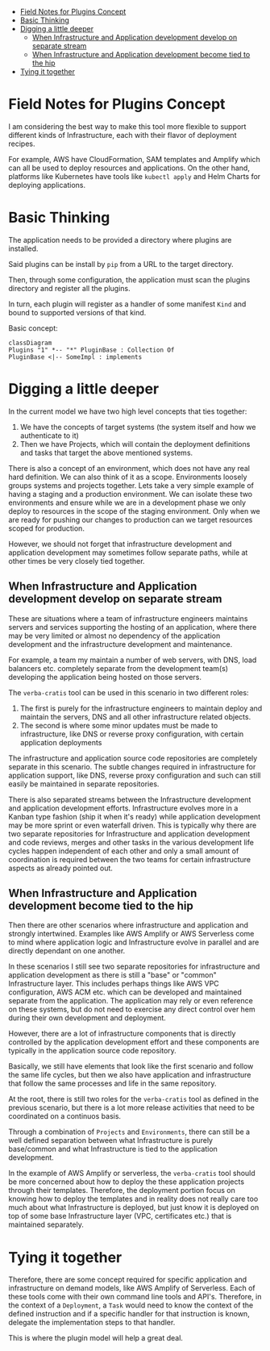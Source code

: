 
- [Field Notes for Plugins Concept](#field-notes-for-plugins-concept)
- [Basic Thinking](#basic-thinking)
- [Digging a little deeper](#digging-a-little-deeper)
  - [When Infrastructure and Application development develop on separate stream](#when-infrastructure-and-application-development-develop-on-separate-stream)
  - [When Infrastructure and Application development become tied to the hip](#when-infrastructure-and-application-development-become-tied-to-the-hip)
- [Tying it together](#tying-it-together)


# Field Notes for Plugins Concept

I am considering the best way to make this tool more flexible to support different kinds of Infrastructure, each with their flavor of deployment recipes.

For example, AWS have CloudFormation, SAM templates and Amplify which can all be used to deploy resources and applications. On the other hand, platforms like Kubernetes have tools like `kubectl apply` and Helm Charts for deploying applications.

# Basic Thinking

The application needs to be provided a directory where plugins are installed.

Said plugins can be install by `pip` from a URL to the target directory.

Then, through some configuration, the application must scan the plugins directory and register all the plugins.

In turn, each plugin will register as a handler of some manifest `Kind` and bound to supported versions of that kind.

Basic concept:

```mermaid
classDiagram
Plugins "1" *-- "*" PluginBase : Collection Of
PluginBase <|-- SomeImpl : implements
```

# Digging a little deeper

In the current model we have two high level concepts that ties together:

1. We have the concepts of target systems (the system itself and how we authenticate to it)
2. Then we have Projects, which will contain the deployment definitions and tasks that target the above mentioned systems.

There is also a concept of an environment, which does not have any real hard definition. We can also think of it as a scope. Environments loosely groups systems and projects together. Lets take a very simple example of having a staging and a production environment. We can isolate these two environments and ensure while we are in a development phase we only deploy to resources in the scope of the staging environment. Only when we are ready for pushing our changes to production can we target resources scoped for production.

However, we should not forget that infrastructure development and application development may sometimes follow separate paths, while at other times be very closely tied together.

## When Infrastructure and Application development develop on separate stream

These are situations where a team of infrastructure engineers maintains servers and services supporting the hosting of an application, where there may be very limited or almost no dependency of the application development and the infrastructure development and maintenance. 

For example, a team my maintain a number of web servers, with DNS, load balancers etc. completely separate from the development team(s) developing the application being hosted on those servers.

The `verba-cratis` tool can be used in this scenario in two different roles:

1. The first is purely for the infrastructure engineers to maintain deploy and maintain the servers, DNS and all other infrastructure related objects.
2. The second is where some minor updates must be made to infrastructure, like DNS or reverse proxy configuration, with certain application deployments

The infrastructure and application source code repositories are completely separate in this scenario. The subtle changes required in infrastructure for application support, like DNS, reverse proxy configuration and such can still easily be maintained in separate repositories.

There is also separated streams between the Infrastructure development and application development efforts. Infrastructure evolves more in a Kanban type fashion (ship it when it's ready) while application development may be more sprint or even waterfall driven. This is typically why there are two separate repositories for Infrastructure and application development and code reviews, merges and other tasks in the various development life cycles happen independent of each other and only a small amount of coordination is required between the two teams for certain infrastructure aspects as already pointed out.

## When Infrastructure and Application development become tied to the hip

Then there are other scenarios where infrastructure and application and strongly intertwined. Examples like AWS Amplify or AWS Serverless come to mind where application logic and Infrastructure evolve in parallel and are directly dependant on one another.

In these scenarios I still see two separate repositories for infrastructure and application development as there is still a "base" or "common" Infrastructure layer. This includes perhaps things like AWS VPC configuration, AWS ACM etc. which can be developed and maintained separate from the application. The application may rely or even reference on these systems, but do not need to exercise any direct control over hem during their own development and deployment. 

However, there are a lot of infrastructure components that is directly controlled by the application development effort and these components are typically in the application source code repository.

Basically, we still have elements that look like the first scenario and follow the same life cycles, but then we also have application and infrastructure that follow the same processes and life in the same repository.

At the root, there is still two roles for the `verba-cratis` tool as defined in the previous scenario, but there is a lot more release activities that need to be coordinated on a continuos basis.

Through a combination of `Projects` and `Environments`, there can still be a well defined separation between what Infrastructure is purely base/common and what Infrastructure is tied to the application development. 

In the example of AWS Amplify or serverless, the `verba-cratis` tool should be more concerned about how to deploy the these application projects through their templates. Therefore, the deployment portion focus on knowing how to deploy the templates and in reality does not really care too much about what Infrastructure is deployed, but just know it is deployed on top of some base Infrastructure layer (VPC, certificates etc.) that is maintained separately.

# Tying it together

Therefore, there are some concept required for specific application and infrastructure on demand models, like AWS Amplify of Serverless. Each of these tools come with their own command line tools and API's. Therefore, in the context of a `Deployment`, a `Task` would need to know the context of the defined instruction and if a specific handler for that instruction is known, delegate the implementation steps to that handler.

This is where the plugin model will help a great deal.
